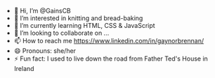 - 👋 Hi, I’m @GainsCB
- 👀 I’m interested in knitting and bread-baking
- 🌱 I’m currently learning HTML, CSS & JavaScript
- 💞️ I’m looking to collaborate on ...
- 📫 How to reach me https://www.linkedin.com/in/gaynorbrennan/
- 😄 Pronouns: she/her
- ⚡ Fun fact: I used to live down the road from Father Ted's House in Ireland

<!---
GainsCB/GainsCB is a ✨ special ✨ repository because its `README.md` (this file) appears on your GitHub profile.
You can click the Preview link to take a look at your changes.
--->
